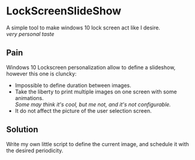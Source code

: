 ﻿# LockScreenSlideShow

A simple tool to make windows 10 lock screen act like I desire.  
*very personal taste*

## Pain

Windows 10 Lockscreen personalization allow to define a slideshow, however this one is cluncky:  

* Impossible to define duration between images.
* Take the liberty to print multiple images on one screen with some animations.  
  *Some may think it's cool, but me not, and it's not configurable.*
* It do not affect the picture of the user selection screen.

## Solution

Write my own little script to define the current image, and schedule it with the desired periodicity.
